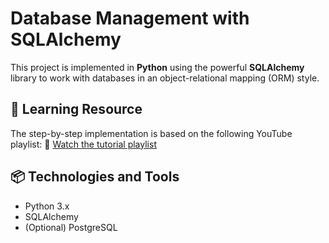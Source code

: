# Database Management with SQLAlchemy
This project is implemented in **Python** using the powerful **SQLAlchemy** library to work with databases in an object-relational mapping (ORM) style.
## 🎥 Learning Resource
The step-by-step implementation is based on the following YouTube playlist:
🔗 [Watch the tutorial playlist](https://www.youtube.com/playlist?list=PLqrcj3pm68R0bTfDamtHejmn8P8XbnzYg)
## 📦 Technologies and Tools
- Python 3.x  
- SQLAlchemy  
- (Optional) PostgreSQL

